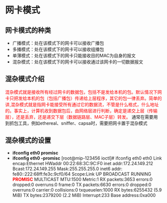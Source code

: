 # 网卡模式
## 网卡模式的种类
- 广播模式：处在该模式下的网卡可以接收广播包
- 多播模式：处在该模式下的网卡可以接收组播包
- 单薄模式：处在该模式下的网卡只能接收目的MAC为自身的报文
- 混杂模式：处在该模式下的网卡可以接收通过该网卡的一切数据报文

## 混杂模式介绍
<font color=red>混杂模式就是接收所有经过网卡的数据包，包括不是发给本机的包。默认情况下网卡只把发给本机的包（包括广播包）传递给上层程序，其它的包一律丢弃。简单的讲,混杂模式就是指网卡能接受所有通过它的数据流，不管是什么格式，什么地址的。事实上，计算机收到数据包后，由网络层进行判断，确定是递交上层（传输层），还是丢弃，还是递交下层（数据链路层、MAC子层）转发。</font> 
  通常在需要用到抓包工具，例如ethereal、sniffer、capsa时，需要把网卡置于混杂模式 
## 混杂模式的设置
- **ifconfig eth0 promisc**
- **ifconfig eth0 -promisc**
[root@mip-123456 ioctl]# ifconfig eth0
eth0 Link encap:Ethernet HWaddr 00:22:68:3C:9C:F0 
          inet addr:172.24.149.212 Bcast:172.24.149.255 Mask:255.255.255.0
          inet6 addr: fe80::222:68ff:fe3c:9cf0/64 Scope:Link
          UP BROADCAST RUNNING <font color=red>**PROMISC**</font> MULTICAST MTU:1500 Metric:1
          RX packets:3653 errors:0 dropped:0 overruns:0 frame:0
          TX packets:6630 errors:0 dropped:0 overruns:0 carrier:0
          collisions:0 txqueuelen:1000 
          RX bytes:6255432 (5.9 MiB) TX bytes:2379200 (2.2 MiB)
          Interrupt:233 Base address:0xa000 

